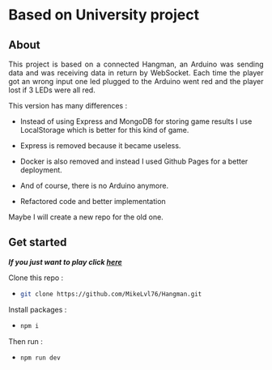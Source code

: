 # Based on University project

## About

<div>
<p style="text-align: justify;">
This project is based on a connected Hangman, an Arduino was sending data and was receiving data in return by WebSocket. Each time the player got an wrong input one led plugged to the Arduino went red and the player lost if 3 LEDs were all red. 

This version has many differences :

- Instead of using Express and MongoDB for storing game results I use LocalStorage which is better for this kind of game.

- Express is removed because it became useless.

- Docker is also removed and instead I used Github Pages for a better deployment.

- And of course, there is no Arduino anymore.

- Refactored code and better implementation

Maybe I will create a new repo for the old one.
</p>


## Get started

***If you just want to play click [here](https://mikelvl76.github.io/Hangman/)***

Clone this repo :

-   ```bash
    git clone https://github.com/MikeLvl76/Hangman.git
    ```

Install packages :

-   ```bash
    npm i
    ```

Then run : 

-   ```bash
    npm run dev
    ```
</div>